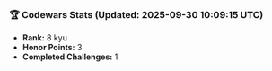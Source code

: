 ### 🏆 Codewars Stats (Updated: 2025-09-30 10:09:15 UTC)

- **Rank:** 8 kyu
- **Honor Points:** 3
- **Completed Challenges:** 1
